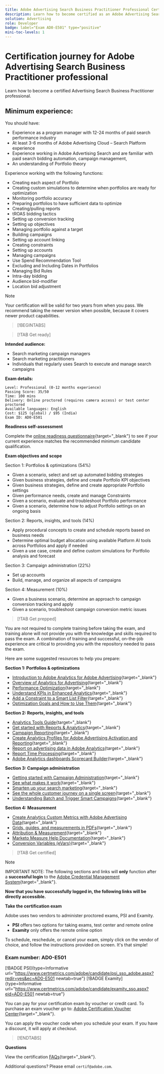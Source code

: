 ```yaml
---
title: Adobe Advertising Search Business Practitioner Professional Certification
description: Learn how to become certified as an Adobe Advertising Search Business Practitioner professional.
solution: Advertising
role: Developer
badge: label="Exam AD0-E501" type="positive"
mini-toc-levels: 1
---
```

# Certification journey for Adobe Advertising Search Business Practitioner professional

Learn how to become a certified Advertising Search Business Practitioner professional.

## Minimum experience:

You should have:

* Experience as a program manager with 12-24 months of paid search performance industry
* At least 3-6 months of Adobe Advertising Cloud – Search Platform experience
* Experience working in Adobe Advertising Search and are familiar with paid search bidding automation, campaign management,
* An understanding of Portfolio theory

Experience working with the following functions:

* Creating each aspect of Portfolio
* Creating custom simulations to determine when portfolios are ready for optimization
* Monitoring portfolio accuracy
* Preparing portfolios to have sufficient data to optimize
* Creating/pulling reports
* tROAS bidding tactics
* Setting up conversion tracking
* Setting up objectives
* Managing portfolio against a target
* Building campaigns
* Setting up account linking
* Creating constraints
* Setting up accounts
* Managing campaigns
* Use Spend Recommendation Tool
* Excluding and Including Dates in Portfolios
* Managing Bid Rules
* Intra-day bidding
* Audience bid-modifier
* Location bid adjustment

>[!NOTE]
>
>Your certification will be valid for two years from when you pass. We recommend taking the newer version when possible, because it covers newer product capabilities.

>[!BEGINTABS]

>[!TAB Get ready]

**Intended audience:**

* Search marketing campaign managers 
* Search marketing practitioners 
* Individuals that regularly uses Search to execute and manage search campaigns

**Exam details:**

```
Level: Professional (0-12 months experience)
Passing Score: 35/50
Time: 100 mins
Delivery: Online proctored (requires camera access) or test center proctored
Available languages: English
Cost: $125 (global) / $95 (India)
Exam ID: AD0-E501

```

**Readiness self-assessment**

Complete the [online readiness questionnaire](https://scorpion.caveon.com/launchpad/ad-q-e407-readiness-questionnaire-for-adobe-target-architect-master-exam-copy-2yfz3t/ad-q-e501-readiness-questionnaire-for-adobe-advertising-cloud-search-business-practitioner-professional-exam){target="_blank"} to see if your current experience matches the recommended minimum candidate qualification.

**Exam objectives and scope**

Section 1: Portfolios & optimizations (54%)

* Given a scenario, select and set up automated bidding strategies
* Given business strategies, define and create Portfolio KPI objectives
* Given business strategies, define and create appropriate Portfolio settings
* Given performance needs, create and manage Constraints
* Given a scenario, evaluate and troubleshoot Portfolio performance
* Given a scenario, determine how to adjust Portfolio settings on an ongoing basis

Section 2: Reports, insights, and tools (14%)

* Apply procedural concepts to create and schedule reports based on business needs
* Determine optimal budget allocation using available Platform AI tools across Portfolios and apply if needed
* Given a use case, create and define custom simulations for Portfolio analysis and forecast

Section 3: Campaign administration (22%)

* Set up accounts
* Build, manage, and organize all aspects of campaigns

Section 4: Measurement (10%)

* Given a business scenario, determine an approach to campaign conversion tracking and apply
* Given a scenario, troubleshoot campaign conversion metric issues

>[!TAB Get prepped]

You are not required to complete training before taking the exam, and training alone will not provide you with the knowledge and skills required to pass the exam. A combination of training and successful, on-the-job experience are critical to providing you with the repository needed to pass the exam.

Here are some suggested resources to help you prepare:

**Section 1: Portfolios & optimizations**

* [Introduction to Adobe Analytics for Adobe Advertising](https://experienceleague.adobe.com/docs/advertising-cloud-learn/tutorials/analytics/intro-a4adc.html?lang=en){target="_blank"}
* [Overview of Analytics for Advertising](https://experienceleague.adobe.com/docs/advertising-cloud/integrations/analytics/overview.html?lang=en){target="_blank"}
* [Performance Optimization](https://business.adobe.com/in/products/advertising/performance-optimization.html){target="_blank"}
* [Understand KPIs in Enhanced Analytics](https://experienceleague.adobe.com/docs/workfront-learn/tutorials-workfront/reporting/enhanced-analytics/10-kpis-overview.html){target="_blank"}
* [Add a Constraint to a Smart List Filter](https://experienceleague.adobe.com/docs/marketo/using/product-docs/core-marketo-concepts/smart-lists-and-static-lists/using-smart-lists/add-a-constraint-to-a-smart-list-filter.html?lang=en){target="_blank"}
* [Optimization Goals and How to Use Them](https://experienceleague.adobe.com/docs/advertising-cloud/dsp/optimization/optimization-goals.html?lang=en){target="_blank"}

**Section 2: Reports, insights, and tools**

* [Analytics Tools Guide](https://experienceleague.adobe.com/docs/analytics/analyze/home.html?lang=en){target="_blank"}
* [Get started with Reports & Analytics](https://experienceleague.adobe.com/docs/analytics/analyze/reports-analytics/getting-started.html?lang=en){target="_blank"}
* [Campaign Reporting](https://business.adobe.com/in/products/campaign/campaign-reporting.html){target="_blank"}
* [Create Analytics Profiles for Adobe Advertising Activation and Reporting](https://experienceleague.adobe.com/docs/advertising-cloud-learn/tutorials/analytics/analytics-profiles-a4adc.html?lang=en){target="_blank"}
* [Report on advertising data in Adobe Analytics](https://experienceleague.adobe.com/docs/analytics/integration/advertising-analytics/advertising-analytics-workflow/aa-report-ad-data-an.html?lang=en){target="_blank"}
* [Report Time Processing](https://experienceleague.adobe.com/docs/analytics/components/virtual-report-suites/vrs-report-time-processing.html?lang=en){target="_blank"}
* [Adobe Analytics dashboards Scorecard Builder](https://experienceleague.adobe.com/docs/analytics-learn/tutorials/additional-tools/analytics-dashboards/adobe-analytics-dashboards-scorecard-builder.html?lang=en){target="_blank"}

**Section 3: Campaign administration**

* [Getting started with Campaign Administration](https://experienceleague.adobe.com/docs/campaign-standard/using/administrating/get-started-campaign-administration.html?lang=en){target="_blank"}
* [See what makes it work](https://business.adobe.com/in/products/campaign/campaign-management.html){target="_blank"}
* [Smarten up your search marketing](https://www.adobe.com/content/dam/www/us/en/avstg/search-marketing-management/pdfs/Adobe_Advertising_Cloud_Search_Marketing_Tips_and_Tricks_Sheet.pdf){target="_blank"}
* [See the whole customer journey on a single screen](https://business.adobe.com/in/products/campaign/adobe-campaign.html){target="_blank"}
* [Understanding Batch and Trigger Smart Campaigns](https://experienceleague.adobe.com/docs/marketo/using/product-docs/core-marketo-concepts/smart-campaigns/creating-a-smart-campaign/understanding-batch-and-trigger-smart-campaigns.html?lang=en){target="_blank"}

**Section 4: Measurement**

* [Create Analytics Custom Metrics with Adobe Advertising Data](https://experienceleague.adobe.com/docs/advertising-cloud-learn/tutorials/analytics/analytics-custom-metrics-a4adc.html?lang=en){target="_blank"}
* [Grids, guides, and measurements in PDFs](https://helpx.adobe.com/in/acrobat/using/grids-guides-measurements-pdfs.html){target="_blank"}
* [Attribution & Measurement](https://business.adobe.com/in/products/advertising/attribution-measurement.html){target="_blank"}
* [Marketo Measure Help Documentation](https://experienceleague.adobe.com/docs/marketo-measure/using/home.html?lang=en){target="_blank"}
* [Conversion Variables (eVars)](https://experienceleague.adobe.com/docs/analytics/admin/admin-tools/conversion-variables/conversion-var-admin.html?lang=en){target="_blank"}

>[!TAB Get certified]

>[!NOTE]
>
>IMPORTANT NOTE: The following sections and links will **only** function after a **successful login** to the [Adobe Credential Management System](http://www.certmetrics.com/adobe){target="_blank"}. 


**Now that you have successfully logged in, the following links will be directly accessible.**

**Take the certification exam**

Adobe uses two vendors to administer proctored exams, PSI and Examity. 

* **PSI** offers two options for taking exams, test center and remote online
* **Examity** only offers the remote online option

To schedule, reschedule, or cancel your exam, simply click on the vendor of choice, and follow the instructions provided on screen. It's that simple!

### Exam number: AD0-E501

[!BADGE PSI]{type=Informative url="https://www.certmetrics.com/adobe/candidate/psi_sso_adobe.aspx?redir=yes&ec=AD0-E501 newtab=true"} [!BADGE Examity]{type=Informative url="https://www.certmetrics.com/adobe/candidate/examity_sso.aspx?eid=AD0-E501 newtab=true"}

You can pay for your certification exam by voucher or credit card. To purchase an exam voucher go to: [Adobe Certification Voucher Center](https://market.xvoucher.com/adobe/global){target="_blank"}. 

You can apply the voucher code when you schedule your exam. If you have a discount, it will apply at checkout.

>[!ENDTABS]

**Questions**

View the certification [FAQs](https://solutionpartners.adobe.com/solution-partners/training_and_certification/certification/certification_faq.html#){target="_blank"}.

Additional questions? Please email `certif@adobe.com`.
